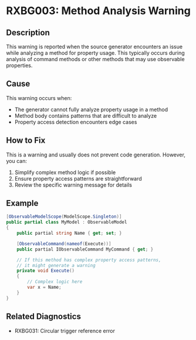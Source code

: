 # RXBG003: Method Analysis Warning

## Description

This warning is reported when the source generator encounters an issue while analyzing a method for property usage. This typically occurs during analysis of command methods or other methods that may use observable properties.

## Cause

This warning occurs when:
- The generator cannot fully analyze property usage in a method
- Method body contains patterns that are difficult to analyze
- Property access detection encounters edge cases

## How to Fix

This is a warning and usually does not prevent code generation. However, you can:
1. Simplify complex method logic if possible
2. Ensure property access patterns are straightforward
3. Review the specific warning message for details

## Example

```csharp
[ObservableModelScope(ModelScope.Singleton)]
public partial class MyModel : ObservableModel
{
    public partial string Name { get; set; }

    [ObservableCommand(nameof(Execute))]
    public partial IObservableCommand MyCommand { get; }

    // If this method has complex property access patterns,
    // it might generate a warning
    private void Execute()
    {
        // Complex logic here
        var x = Name;
    }
}
```

## Related Diagnostics

- RXBG031: Circular trigger reference error
